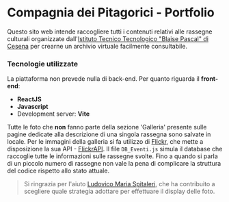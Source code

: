 # Compagnia dei Pitagorici - Portfolio

Questo sito web intende raccogliere tutti i contenuti relativi alle rassegne culturali organizzate dall'[Istituto Tecnico Tecnologico "Blaise Pascal" di Cesena](https://www.ispascalcomandini.it/) per crearne un archivio virtuale facilmente consultabile.

### Tecnologie utilizzate
La piattaforma non prevede nulla di back-end.
Per quanto riguarda il **front-end**:
- **ReactJS**
- **Javascript**
- Development server: **Vite**

Tutte le foto che **non** fanno parte della sezione 'Galleria' presente sulle pagine dedicate alla descrizione di una singola rassegna sono salvate in locale. Per le immagini della galleria si fa utilizzo di [Flickr](https://www.flickr.com/), che mette a disposizione la sua API - [FlickrAPI](https://www.flickr.com/services/api/).
Il file `DB_Eventi.js` simula il database che raccoglie tutte le informazioni sulle rassegne svolte. Fino a quando si parla di un piccolo numero di rassegne non vale la pena di complicare la struttura del codice rispetto allo stato attuale.

> Si ringrazia per l'aiuto [Ludovico Maria Spitaleri](https://github.com/lspita), che ha contribuito a scegliere quale strategia adottare per effettuare il display delle foto.
